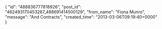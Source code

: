  {
   "id": "488836777818926",
   "post_id": "462493170453287_488691414500129",
   "from_name": "Fiona Munro",
   "message": "And Contracts",
   "created_time": "2013-03-06T09:19:40+0000"
 }
